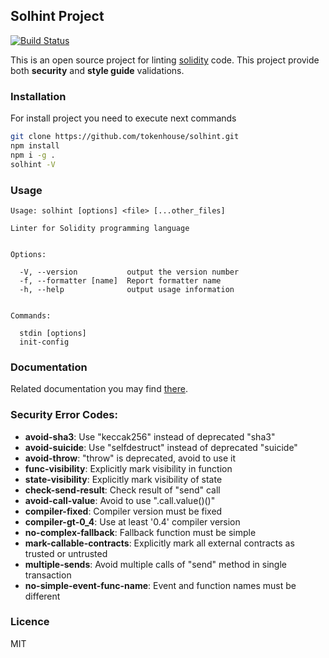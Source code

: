 ## Solhint Project

[![Build Status](https://travis-ci.org/tokenhouse/solhint.svg?branch=master)](https://travis-ci.org/tokenhouse/solhint)

This is an open source project for linting [solidity](http://solidity.readthedocs.io/en/develop/) code. This project 
provide both **security** and **style guide** validations.   

### Installation

For install project you need to execute next commands

```sh
git clone https://github.com/tokenhouse/solhint.git
npm install
npm i -g .
solhint -V
```

### Usage

```text
Usage: solhint [options] <file> [...other_files]

Linter for Solidity programming language


Options:

  -V, --version           output the version number
  -f, --formatter [name]  Report formatter name
  -h, --help              output usage information


Commands:

  stdin [options] 
  init-config     
```

### Documentation

Related documentation you may find [there](https://tokenhouse.github.io/solhint/).

### Security Error Codes:

 - **avoid-sha3**: Use "keccak256" instead of deprecated "sha3"
 - **avoid-suicide**: Use "selfdestruct" instead of deprecated "suicide"
 - **avoid-throw**: "throw" is deprecated, avoid to use it
 - **func-visibility**: Explicitly mark visibility in function
 - **state-visibility**: Explicitly mark visibility of state
 - **check-send-result**: Check result of "send" call
 - **avoid-call-value**: Avoid to use ".call.value()()"
 - **compiler-fixed**: Compiler version must be fixed
 - **compiler-gt-0_4**: Use at least '0.4' compiler version
 - **no-complex-fallback**: Fallback function must be simple
 - **mark-callable-contracts**: Explicitly mark all external contracts as trusted or untrusted
 - **multiple-sends**: Avoid multiple calls of "send" method in single transaction
 - **no-simple-event-func-name**: Event and function names must be different
 
### Licence

MIT
 